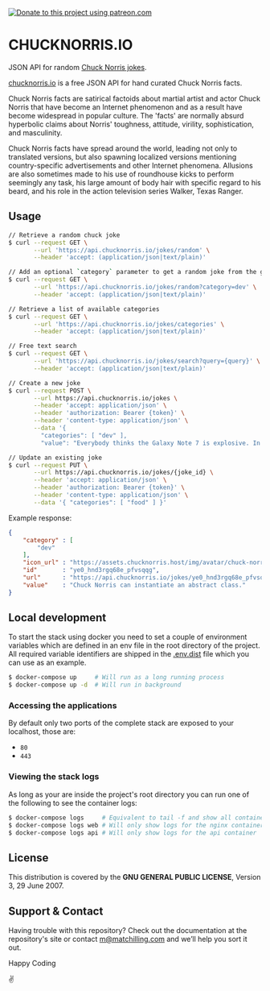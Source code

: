 [![Donate to this project using patreon.com](https://img.shields.io/badge/patreon-donate-yellow.svg)](https://www.patreon.com/matchilling)

# CHUCKNORRIS.IO

JSON API for random [Chuck Norris jokes](https://api.chucknorris.io).

[chucknorris.io](https://api.chucknorris.io) is a free JSON API for hand curated Chuck Norris facts.

Chuck Norris facts are satirical factoids about martial artist and actor Chuck Norris that have become an Internet
phenomenon and as a result have become widespread in popular culture. The 'facts' are normally absurd hyperbolic claims
about Norris' toughness, attitude, virility, sophistication, and masculinity.

Chuck Norris facts have spread around the world, leading not only to translated versions, but also spawning localized
versions mentioning country-specific advertisements and other Internet phenomena. Allusions are also sometimes made to
his use of roundhouse kicks to perform seemingly any task, his large amount of body hair with specific regard to his
beard, and his role in the action television series Walker, Texas Ranger.

## Usage

```sh
// Retrieve a random chuck joke
$ curl --request GET \
       --url 'https://api.chucknorris.io/jokes/random' \
       --header 'accept: (application/json|text/plain)'

// Add an optional `category` parameter to get a random joke from the given category
$ curl --request GET \
       --url 'https://api.chucknorris.io/jokes/random?category=dev' \
       --header 'accept: (application/json|text/plain)'

// Retrieve a list of available categories
$ curl --request GET \
       --url 'https://api.chucknorris.io/jokes/categories' \
       --header 'accept: (application/json|text/plain)'

// Free text search
$ curl --request GET \
       --url 'https://api.chucknorris.io/jokes/search?query={query}' \
       --header 'accept: (application/json|text/plain)'

// Create a new joke
$ curl --request POST \
       --url https://api.chucknorris.io/jokes \
       --header 'accept: application/json' \
       --header 'authorization: Bearer {token}' \
       --header 'content-type: application/json' \
       --data '{
         "categories": [ "dev" ],
         "value": "Everybody thinks the Galaxy Note 7 is explosive. In fact it is only Chuck Norris who tries to send a WhatsApp message with a selfie to his fans." }'

// Update an existing joke
$ curl --request PUT \
       --url https://api.chucknorris.io/jokes/{joke_id} \
       --header 'accept: application/json' \
       --header 'authorization: Bearer {token}' \
       --header 'content-type: application/json' \
       --data '{ "categories": [ "food" ] }'
```

Example response:
```json
{
    "category" : [
        "dev"
    ],
    "icon_url" : "https://assets.chucknorris.host/img/avatar/chuck-norris.png",
    "id"       : "ye0_hnd3rgq68e_pfvsqqg",
    "url"      : "https://api.chucknorris.io/jokes/ye0_hnd3rgq68e_pfvsqqg",
    "value"    : "Chuck Norris can instantiate an abstract class."
}
```

## Local development

To start the stack using docker you need to set a couple of environment variables which are defined in an env file in the root directory of the project. All required variable identifiers are shipped in the [.env.dist](./.end.dist) file which you can use as an example.

```sh
$ docker-compose up     # Will run as a long running process
$ docker-compose up -d  # Will run in background
```

### Accessing the applications

By default only two ports of the complete stack are exposed to your localhost, those are:
  - `80`
  - `443`

### Viewing the stack logs

As long as your are inside the project's root directory you can run one of the following to see the container logs:

```sh
$ docker-compose logs     # Equivalent to tail -f and show all containers
$ docker-compose logs web # Will only show logs for the nginx container
$ docker-compose logs api # Will only show logs for the api container
```

## License

This distribution is covered by the **GNU GENERAL PUBLIC LICENSE**, Version 3, 29 June 2007.

## Support & Contact

Having trouble with this repository? Check out the documentation at the repository's site or contact m@matchilling.com and we’ll help you sort it out.

Happy Coding

:v:
